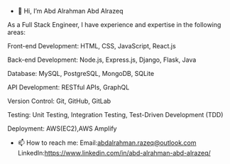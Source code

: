- 👋 Hi, I’m Abd Alrahman Abd Alrazeq
  
As a Full Stack Engineer, I have experience and expertise in the following areas:

Front-end Development: HTML, CSS, JavaScript, React.js

Back-end Development: Node.js, Express.js, Django, Flask, Java

Database: MySQL, PostgreSQL, MongoDB, SQLite

API Development: RESTful APIs, GraphQL

Version Control: Git, GitHub, GitLab

Testing: Unit Testing, Integration Testing, Test-Driven Development (TDD)

Deployment: AWS(EC2),AWS Amplify

- 📫 How to reach me: Email:abdalrahman.razeq@outlook.com  LinkedIn:https://www.linkedin.com/in/abd-alrahman-abd-alrazeq/

<!---
A-AbdAlrazeq/A-AbdAlrazeq is a ✨ special ✨ repository because its `README.md` (this file) appears on your GitHub profile.
You can click the Preview link to take a look at your changes.
--->
